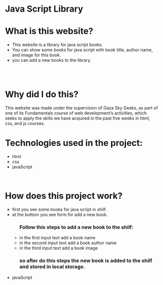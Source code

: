 <h1>Java Script Library</h1>
<h1>What is this website?</h1>
<ul>
    <li>This website is a library for java script books.</li>
    <li>You can show some books for java script with book title, author name, and image for this book. </li>
    <li>you can add a new books to the library.</li>
</ul>
<br><br>
<h1>Why did I do this?</h1>

<p>This website was made under the supervision of Gaza Sky Geeks, as part of one of its Fundamentals course of web development’s activities, which seeks to apply the skills we have acquired in the past five weeks in html, css, and js courses.
</p>

<h1>Technologies used in the project: </h1>
<ul>
    <li>html</li>
    <li>css</li>
    <li>javaScript</li>
</ul>
<br>
<h1>How does this project work?</h1>
<ul>
    <li>first you see some books for java script in shilf.</li>
    <li>at the bottom you see form for add a new book.</li>
    <ul>
        <h3>Follow this steps to add a new book to the shilf: </h3>
        <li>in the first input text add a book name </li>
        <li>in the second input text add a book author name </li>
        <li>in the third input text add a book image </li>
        <h3>so after do this steps the new book is added to the shilf and stored in local storage. </h3>
    </ul>
    <li>javaScript</li>
</ul>